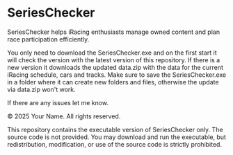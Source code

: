 # SeriesChecker
SeriesChecker helps iRacing enthusiasts manage owned content and plan race participation efficiently.

You only need to download the SeriesChecker.exe and on the first start it will check the version with the latest version of this repository.
If there is a new version it downloads the updated data.zip with the data for the current iRacing schedule, cars and tracks.
Make sure to save the SeriesChecker.exe in a folder where it can create new folders and files, otherwise the update via data.zip won't work.

If there are any issues let me know.

© 2025 Your Name. All rights reserved.

This repository contains the executable version of SeriesChecker only. 
The source code is not provided. You may download and run the executable, 
but redistribution, modification, or use of the source code is strictly prohibited.
